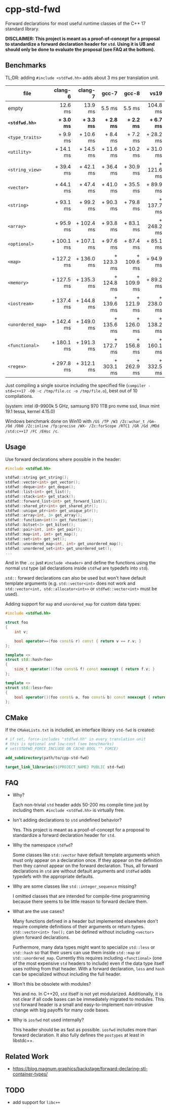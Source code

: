 # cpp-std-fwd

Forward declarations for most useful runtime classes of the C++ 17 standard library.

**DISCLAIMER: This project is meant as a proof-of-concept for a proposal to standardize a forward declaration header for `std`. Using it is UB and should only be done to evaluate the proposal (see FAQ at the bottom).**

## Benchmarks

TL;DR: adding `#include <stdfwd.hh>` adds about 3 ms per translation unit.

| file              |      clang-6 |      clang-7 |        gcc-7 |        gcc-8 |         vs19 |
|-------------------|-------------:|-------------:|-------------:|-------------:|-------------:|
| empty             |      12.6 ms |      13.9 ms |       5.5 ms |       5.5 ms |     104.8 ms |
| **`<stdfwd.hh>`** | **+ 3.0 ms** | **+ 3.3 ms** | **+ 2.8 ms** | **+ 2.2 ms** | **+ 6.7 ms** |
| `<type_traits>`   |     + 9.9 ms |    + 10.6 ms |     + 8.4 ms |     + 7.2 ms |   + 28.2  ms |
| `<utility>`       |    + 14.1 ms |    + 14.5 ms |    + 11.6 ms |    + 10.2 ms |    + 31.0 ms |
| `<string_view>`   |    + 39.4 ms |    + 42.1 ms |    + 36.4 ms |    + 30.9 ms |   + 121.6 ms |
| `<vector>`        |    + 44.1 ms |    + 47.4 ms |    + 41.0 ms |    + 35.5 ms |    + 89.9 ms |
| `<string>`        |    + 93.1 ms |    + 99.2 ms |    + 90.3 ms |    + 79.8 ms |   + 137.7 ms |
| `<array>`         |    + 95.9 ms |   + 102.4 ms |    + 93.8 ms |    + 83.1 ms |   + 248.2 ms |
| `<optional>`      |   + 100.1 ms |   + 107.1 ms |    + 97.6 ms |    + 87.4 ms |    + 85.1 ms |
| `<map>`           |   + 127.2 ms |   + 136.0 ms |   + 123.3 ms |   + 109.6 ms |    + 94.9 ms |
| `<memory>`        |   + 127.5 ms |   + 135.3 ms |   + 124.8 ms |   + 109.9 ms |    + 89.2 ms |
| `<iostream>`      |   + 137.4 ms |   + 144.8 ms |   + 139.6 ms |   + 121.9 ms |   + 238.0 ms |
| `<unordered_map>` |   + 142.4 ms |   + 149.0 ms |   + 135.6 ms |   + 126.0 ms |   + 138.2 ms |
| `<functional>`    |   + 180.1 ms |   + 191.3 ms |   + 172.7 ms |   + 156.8 ms |   + 160.1 ms |
| `<regex>`         |   + 297.8 ms |   + 312.1 ms |   + 303.1 ms |   + 262.9 ms |   + 332.5 ms |

Just compiling a single source including the specified file (`compiler -std=c++17 -O0 -c /tmp/file.cc -o /tmp/file.o`), best out of 10 compilations.

(system: intel i9-9900k 5 GHz, samsung 970 1TB pro nvme ssd, linux mint 19.1 tessa, kernel 4.15.0)

Windows benchmark done on Win10 with `/GS /TP /W3 /Zc:wchar_t /Gm- /Od /Ob0 /Zc:inline /fp:precise /WX- /Zc:forScope /RTC1 /GR /Gd /MDd /std:c++17 /FC /EHsc /c`.

## Usage

Use forward declarations where possible in the header:

```cpp
#include <stdfwd.hh>

stdfwd::string get_string();
stdfwd::vector<int> get_vector();
stdfwd::deque<int> get_deque();
stdfwd::list<int> get_list();
stdfwd::stack<int> get_stack();
stdfwd::forward_list<int> get_forward_list();
stdfwd::shared_ptr<int> get_shared_ptr();
stdfwd::unique_ptr<int> get_unique_ptr();
stdfwd::array<int, 3> get_array();
stdfwd::function<int()> get_function();
stdfwd::bitset<3> get_bitset();
stdfwd::pair<int, int> get_pair();
stdfwd::map<int, int> get_map();
stdfwd::set<int> get_set();
stdfwd::unordered_map<int, int> get_unordered_map();
stdfwd::unordered_set<int> get_unordered_set();
...
```

And in the `.cc` just `#include <header>` and define the functions using the normal `std` type (all declarations inside `stdfwd` are typedefs into `std`).

`std::` forward declarations can also be used but won't have default template arguments (e.g. `std::vector<int>` does not work and `std::vector<int, std::allocator<int>>` or `stdfwd::vector<int>` must be used).

Adding support for `map` and `unordered_map` for custom data types:

```cpp
#include <stdfwd.hh>

struct foo
{
    int v;

    bool operator==(foo const& r) const { return v == r.v; }
};

template <>
struct std::hash<foo>
{
    size_t operator()(foo const& f) const noexcept { return f.v; }
};

template <>
struct std::less<foo>
{
    bool operator()(foo const& a, foo const& b) const noexcept { return a.v < b.v; }
};
```

## CMake

If the `CMakeLists.txt` is included, an interface library `std-fwd` is created:

```cmake
# if set, force-includes "stdfwd.hh" in every translation unit
# this is optional and low-cost (see benchmarks)
# set(STDFWD_FORCE_INCLUDE ON CACHE BOOL "" FORCE)

add_subdirectory(path/to/cpp-std-fwd)

target_link_libraries(${PROJECT_NAME} PUBLIC std-fwd)
```

## FAQ

* Why?

  Each non-trivial `std` header adds 50-200 ms compile time just by including them. 
  `#include <stdfwd.hh>` is virtually free.

* Isn't adding declarations to `std` undefined behavior?

  Yes. 
  This project is meant as a proof-of-concept for a proposal to standardize a forward declaration header for `std`.

* Why the namespace `stdfwd`?

  Some classes like `std::vector` have default template arguments which must only appear on a declaration once.
  If they appear on the definition then they cannot appear on the forward declaration.
  Thus, all forward declarations in `std` are without default arguments and `stdfwd` adds typedefs with the appropriate defaults.

* Why are some classes like `std::integer_sequence` missing?

  I omitted classes that are intended for compile-time programming because there seems to be little reason to forward declare them.

* What are the use cases?

  Many functions defined in a header but implemented elsewhere don't require complete definitions of their arguments or return types.
  `std::vector<int> foo();` can be defined without including `<vector>` given forward declarations.

  Furthermore, many data types might want to specialize `std::less` or `std::hash` so that their users can use them inside `std::map` or `std::unordered_map`.
  Currently this requires including `<functional>` (one of the most expensive `std` headers to include) even if the data type itself uses nothing from that header.
  With a forward declaration, `less` and `hash` can be specialized without including the full header.

* Won't this be obsolete with modules?

  Yes and no.
  In C++20, `std` itself is not yet modularized.
  Additionally, it is not clear if all code bases can be immediately migrated to modules.
  This `std` forward header is a small and easy-to-implement non-intrusive change with big payoffs for many code bases.

* Why is `iosfwd` not used internally?

  This header should be as fast as possible.
  `iosfwd` includes more than forward declaration.
  It also fully defines the `postypes` at least in libstdc++.

## Related Work

* https://blog.magnum.graphics/backstage/forward-declaring-stl-container-types/

## TODO

* add support for `libc++`
